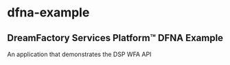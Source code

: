 # dfna-example

## DreamFactory Services Platform&trade; DFNA Example

An application that demonstrates the DSP WFA API

